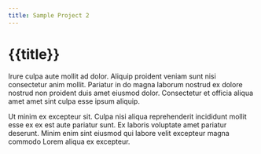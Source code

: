 ```yaml
---
title: Sample Project 2
---
```


# {{title}}

Irure culpa aute mollit ad dolor. Aliquip proident veniam sunt nisi consectetur anim mollit. Pariatur in do magna laborum nostrud ex dolore nostrud non proident duis amet eiusmod dolor. Consectetur et officia aliqua amet amet sint culpa esse ipsum aliquip.

Ut minim ex excepteur sit. Culpa nisi aliqua reprehenderit incididunt mollit esse ex ex est aute pariatur sunt. Ex laboris voluptate amet pariatur deserunt. Minim enim sint eiusmod qui labore velit excepteur magna commodo Lorem aliqua ex excepteur.
